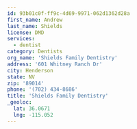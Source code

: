 ```yaml
---
id: 93b01c0f-ff9c-4d69-9971-062d1362d28a
first_name: Andrew
last_name: Shields
license: DMD
services:
  - dentist
category: Dentists
org_name: 'Shields Family Dentistry'
address: '601 Whitney Ranch Dr'
city: Henderson
state: NV
zip: '89014'
phone: '(702) 434-8686'
title: 'Shields Family Dentistry'
_geoloc:
  lat: 36.0671
  lng: -115.052
---
```

